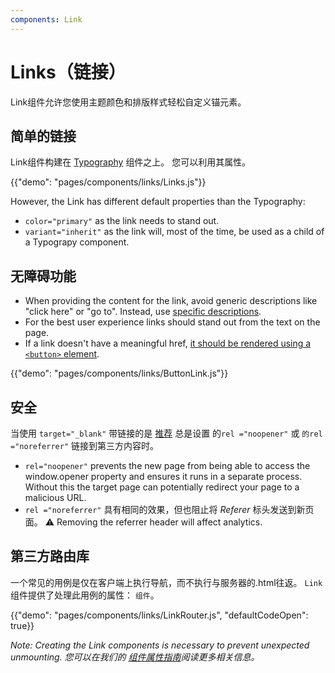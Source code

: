 ```yaml
---
components: Link
---
```


# Links（链接）

<p class="description">Link组件允许您使用主题颜色和排版样式轻松自定义锚元素。</p>

## 简单的链接

Link组件构建在 [Typography](/api/typography/) 组件之上。 您可以利用其属性。

{{"demo": "pages/components/links/Links.js"}}

However, the Link has different default properties than the Typography:

- `color="primary"` as the link needs to stand out.
- `variant="inherit"` as the link will, most of the time, be used as a child of a Typograpy component.

## 无障碍功能

- When providing the content for the link, avoid generic descriptions like "click here" or "go to". Instead, use [specific descriptions](https://developers.google.com/web/tools/lighthouse/audits/descriptive-link-text).
- For the best user experience links should stand out from the text on the page.
- If a link doesn't have a meaningful href, [it should be rendered using a `<button>` element](https://github.com/evcohen/eslint-plugin-jsx-a11y/blob/master/docs/rules/anchor-is-valid.md).

{{"demo": "pages/components/links/ButtonLink.js"}}

## 安全

当使用 `target="_blank"` 带链接的是 [推荐](https://developers.google.com/web/tools/lighthouse/audits/noopener) 总是设置 的`rel ="noopener"` 或 `的rel ="noreferrer"` 链接到第三方内容时。

- `rel="noopener"` prevents the new page from being able to access the window.opener property and ensures it runs in a separate process. Without this the target page can potentially redirect your page to a malicious URL.
- `rel ="noreferrer"` 具有相同的效果，但也阻止将 *Referer* 标头发送到新页面。 ⚠️ Removing the referrer header will affect analytics.

## 第三方路由库

一个常见的用例是仅在客户端上执行导航，而不执行与服务器的.html往返。 `Link` 组件提供了处理此用例的属性： `组件`。

{{"demo": "pages/components/links/LinkRouter.js", "defaultCodeOpen": true}}

*Note: Creating the Link components is necessary to prevent unexpected unmounting. 您可以在我们的 [组件属性指南](/guides/composition/#component-property)阅读更多相关信息。*